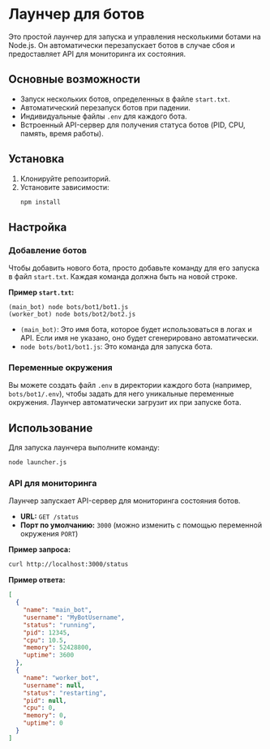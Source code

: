# Лаунчер для ботов

Это простой лаунчер для запуска и управления несколькими ботами на Node.js. Он автоматически перезапускает ботов в случае сбоя и предоставляет API для мониторинга их состояния.

## Основные возможности

-   Запуск нескольких ботов, определенных в файле `start.txt`.
-   Автоматический перезапуск ботов при падении.
-   Индивидуальные файлы `.env` для каждого бота.
-   Встроенный API-сервер для получения статуса ботов (PID, CPU, память, время работы).

## Установка

1.  Клонируйте репозиторий.
2.  Установите зависимости:
    ```bash
    npm install
    ```

## Настройка

### Добавление ботов

Чтобы добавить нового бота, просто добавьте команду для его запуска в файл `start.txt`. Каждая команда должна быть на новой строке.

**Пример `start.txt`:**

```
(main_bot) node bots/bot1/bot1.js
(worker_bot) node bots/bot2/bot2.js
```

-   `(main_bot)`: Это имя бота, которое будет использоваться в логах и API. Если имя не указано, оно будет сгенерировано автоматически.
-   `node bots/bot1/bot1.js`: Это команда для запуска бота.

### Переменные окружения

Вы можете создать файл `.env` в директории каждого бота (например, `bots/bot1/.env`), чтобы задать для него уникальные переменные окружения. Лаунчер автоматически загрузит их при запуске бота.

## Использование

Для запуска лаунчера выполните команду:

```bash
node launcher.js
```

### API для мониторинга

Лаунчер запускает API-сервер для мониторинга состояния ботов.

-   **URL:** `GET /status`
-   **Порт по умолчанию:** `3000` (можно изменить с помощью переменной окружения `PORT`)

**Пример запроса:**

```bash
curl http://localhost:3000/status
```

**Пример ответа:**

```json
[
  {
    "name": "main_bot",
    "username": "MyBotUsername",
    "status": "running",
    "pid": 12345,
    "cpu": 10.5,
    "memory": 52428800,
    "uptime": 3600
  },
  {
    "name": "worker_bot",
    "username": null,
    "status": "restarting",
    "pid": null,
    "cpu": 0,
    "memory": 0,
    "uptime": 0
  }
]
```
